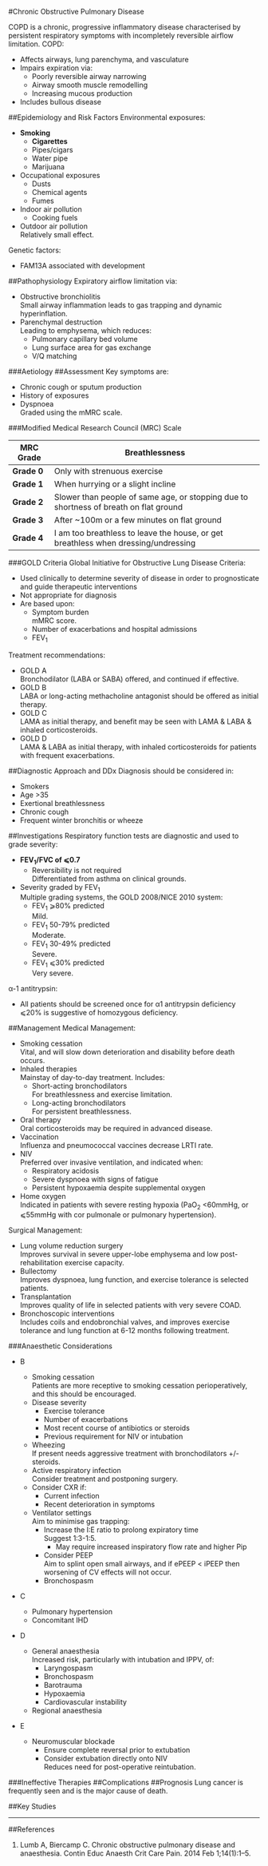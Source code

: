 #Chronic Obstructive Pulmonary Disease

COPD is a chronic, progressive inflammatory disease characterised by persistent respiratory symptoms with incompletely reversible airflow limitation. COPD:
* Affects airways, lung parenchyma, and vasculature
* Impairs expiration via:
	* Poorly reversible airway narrowing
	* Airway smooth muscle remodelling
	* Increasing mucous production
* Includes bullous disease


##Epidemiology and Risk Factors
Environmental exposures:
* **Smoking**
	* **Cigarettes**
	* Pipes/cigars
	* Water pipe
	* Marijuana
* Occupational exposures
	* Dusts
	* Chemical agents
	* Fumes
* Indoor air pollution
	* Cooking fuels
* Outdoor air pollution  
Relatively small effect.

Genetic factors:
* FAM13A associated with development

##Pathophysiology
Expiratory airflow limitation via:
* Obstructive bronchiolitis  
Small airway inflammation leads to gas trapping and dynamic hyperinflation.
* Parenchymal destruction  
Leading to emphysema, which reduces:
	* Pulmonary capillary bed volume
	* Lung surface area for gas exchange
	* V/Q matching

###Aetiology
##Assessment
Key symptoms are:
* Chronic cough or sputum production
* History of exposures
* Dyspnoea  
Graded using the mMRC scale.

###Modified Medical Research Council (MRC) Scale

|MRC Grade|Breathlessness|
|--|--|
|**Grade 0**|Only with strenuous exercise|
|**Grade 1**|When hurrying or a slight incline|
|**Grade 2**|Slower than people of same age, or stopping due to shortness of breath on flat ground|
|**Grade 3**|After ~100m or a few minutes on flat ground|
|**Grade 4**|I am too breathless to leave the house, or get breathless when dressing/undressing|


###GOLD Criteria
Global Initiative for Obstructive Lung Disease Criteria:
* Used clinically to determine severity of disease in order to prognosticate and guide therapeutic interventions
* Not appropriate for diagnosis
* Are based upon:
	* Symptom burden  
	mMRC score.
	* Number of exacerbations and hospital admissions
	* FEV<sub>1</sub>


Treatment recommendations:
* GOLD A  
Bronchodilator (LABA or SABA) offered, and continued if effective.
* GOLD B  
LABA or long-acting methacholine antagonist should be offered as initial therapy.
* GOLD C  
LAMA as initial therapy, and benefit may be seen with LAMA & LABA & inhaled corticosteroids.
* GOLD D  
LAMA & LABA as initial therapy, with inhaled corticosteroids for patients with frequent exacerbations.


##Diagnostic Approach and DDx
Diagnosis should be considered in:
* Smokers
* Age >35
* Exertional breathlessness
* Chronic cough
* Frequent winter bronchitis or wheeze

##Investigations
Respiratory function tests are diagnostic and used to grade severity:
* **FEV<sub>1</sub>/FVC of ⩽0.7**
	* Reversibility is not required  
	Differentiated from asthma on clinical grounds.
* Severity graded by FEV<sub>1</sub>  
Multiple grading systems, the GOLD 2008/NICE 2010 system:
	* FEV<sub>1</sub> ⩾80% predicted  
	Mild.
	* FEV<sub>1</sub> 50-79% predicted  
	Moderate.
	* FEV<sub>1</sub> 30-49% predicted  
	Severe.
	* FEV<sub>1</sub> ⩽30% predicted  
	Very severe.

α-1 antitrypsin:
* All patients should be screened once for α1 antitrypsin deficiency  
⩽20% is suggestive of homozygous deficiency.

##Management
Medical Management:
* Smoking cessation  
Vital, and will slow down deterioration and disability before death occurs.
* Inhaled therapies  
Mainstay of day-to-day treatment. Includes:
	* Short-acting bronchodilators  
	For breathlessness and exercise limitation.
	* Long-acting bronchodilators  
	For persistent breathlessness.
* Oral therapy  
Oral corticosteroids may be required in advanced disease.
* Vaccination  
Influenza and pneumococcal vaccines decrease LRTI rate.
* NIV  
Preferred over invasive ventilation, and indicated when:
	* Respiratory acidosis
	* Severe dyspnoea with signs of fatigue
	* Persistent hypoxaemia despite supplemental oxygen
* Home oxygen  
Indicated in patients with severe resting hypoxia (PaO<sub>2</sub> <60mmHg, or ⩽55mmHg with cor pulmonale or pulmonary hypertension).


Surgical Management:
* Lung volume reduction surgery  
Improves survival in severe upper-lobe emphysema and low post-rehabilitation exercise capacity.
* Bullectomy  
Improves dyspnoea, lung function, and exercise tolerance is selected patients.
* Transplantation  
Improves quality of life in selected patients with very severe COAD.
* Bronchoscopic interventions  
Includes coils and endobronchial valves, and improves exercise tolerance and lung function at 6-12 months following treatment.


###Anaesthetic Considerations
* B
	* Smoking cessation  
	Patients are more receptive to smoking cessation perioperatively, and this should be encouraged.
	* Disease severity
		* Exercise tolerance
		* Number of exacerbations
		* Most recent course of antibiotics or steroids
		* Previous requirement for NIV or intubation
	* Wheezing  
	If present needs aggressive treatment with bronchodilators +/- steroids.
	* Active respiratory infection  
	Consider treatment and postponing surgery.
	* Consider CXR if:
		* Current infection
		* Recent deterioration in symptoms
	* Ventilator settings  
	Aim to minimise gas trapping:
		* Increase the I:E ratio to prolong expiratory time  
		Suggest 1:3-1:5.
			* May require increased inspiratory flow rate and higher Pip
		* Consider PEEP  
		Aim to splint open small airways, and if ePEEP < iPEEP then worsening of CV effects will not occur.
		* Bronchospasm

* C
	* Pulmonary hypertension
	* Concomitant IHD
* D
	* General anaesthesia  
	Increased risk, particularly with intubation and IPPV, of:
		* Laryngospasm
		* Bronchospasm
		* Barotrauma
		* Hypoxaemia
		* Cardiovascular instability
	* Regional anaesthesia
* E
	* Neuromuscular blockade  
		* Ensure complete reversal prior to extubation
		* Consider extubation directly onto NIV  
		Reduces need for post-operative reintubation.

###Ineffective Therapies
##Complications
##Prognosis
Lung cancer is frequently seen and is the major cause of death.

##Key Studies

---
##References
1. Lumb A, Biercamp C. Chronic obstructive pulmonary disease and anaesthesia. Contin Educ Anaesth Crit Care Pain. 2014 Feb 1;14(1):1–5. 
